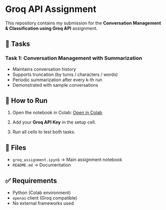 # Groq API Assignment

This repository contains my submission for the **Conversation Management & Classification using Groq API** assignment.

## 📌 Tasks
### Task 1: Conversation Management with Summarization
- Maintains conversation history
- Supports truncation (by turns / characters / words)
- Periodic summarization after every k-th run
- Demonstrated with sample conversations


## 🚀 How to Run
1. Open the notebook in Colab:
   [Open in Colab](https://colab.research.google.com/github/Sannidhishetty-17/groq-assignment-task-1-/blob/main/groq_assignment.ipynb)

2. Add your **Groq API Key** in the setup cell.

3. Run all cells to test both tasks.

## 📂 Files
- `groq_assignment.ipynb` → Main assignment notebook
- `README.md` → Documentation

## ✅ Requirements
- Python (Colab environment)
- `openai` client (Groq compatible)
- No external frameworks used
